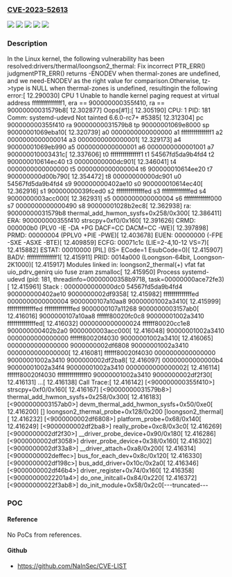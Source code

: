 ### [CVE-2023-52613](https://cve.mitre.org/cgi-bin/cvename.cgi?name=CVE-2023-52613)
![](https://img.shields.io/static/v1?label=Product&message=Linux&color=blue)
![](https://img.shields.io/static/v1?label=Version&message=&color=brightgreen)
![](https://img.shields.io/static/v1?label=Version&message=6.6%20&color=brightgreen)
![](https://img.shields.io/static/v1?label=Version&message=e7e3a7c35791fe7a70997883fb8ada5866a40f4d%20&color=brightgreen)
![](https://img.shields.io/static/v1?label=Vulnerability&message=n%2Fa&color=blue)

### Description

In the Linux kernel, the following vulnerability has been resolved:drivers/thermal/loongson2_thermal: Fix incorrect PTR_ERR() judgmentPTR_ERR() returns -ENODEV when thermal-zones are undefined, and we need-ENODEV as the right value for comparison.Otherwise, tz->type is NULL when thermal-zones is undefined, resultingin the following error:[   12.290030] CPU 1 Unable to handle kernel paging request at virtual address fffffffffffffff1, era == 900000000355f410, ra == 90000000031579b8[   12.302877] Oops[#1]:[   12.305190] CPU: 1 PID: 181 Comm: systemd-udevd Not tainted 6.6.0-rc7+ #5385[   12.312304] pc 900000000355f410 ra 90000000031579b8 tp 90000001069e8000 sp 90000001069eba10[   12.320739] a0 0000000000000000 a1 fffffffffffffff1 a2 0000000000000014 a3 0000000000000001[   12.329173] a4 90000001069eb990 a5 0000000000000001 a6 0000000000001001 a7 900000010003431c[   12.337606] t0 fffffffffffffff1 t1 54567fd5da9b4fd4 t2 900000010614ec40 t3 00000000000dc901[   12.346041] t4 0000000000000000 t5 0000000000000004 t6 900000010614ee20 t7 900000000d00b790[   12.354472] t8 00000000000dc901 u0 54567fd5da9b4fd4 s9 900000000402ae10 s0 900000010614ec40[   12.362916] s1 90000000039fced0 s2 ffffffffffffffed s3 ffffffffffffffed s4 9000000003acc000[   12.362931] s5 0000000000000004 s6 fffffffffffff000 s7 0000000000000490 s8 90000001028b2ec8[   12.362938]    ra: 90000000031579b8 thermal_add_hwmon_sysfs+0x258/0x300[   12.386411]   ERA: 900000000355f410 strscpy+0xf0/0x160[   12.391626]  CRMD: 000000b0 (PLV0 -IE -DA +PG DACF=CC DACM=CC -WE)[   12.397898]  PRMD: 00000004 (PPLV0 +PIE -PWE)[   12.403678]  EUEN: 00000000 (-FPE -SXE -ASXE -BTE)[   12.409859]  ECFG: 00071c1c (LIE=2-4,10-12 VS=7)[   12.415882] ESTAT: 00010000 [PIL] (IS= ECode=1 EsubCode=0)[   12.415907]  BADV: fffffffffffffff1[   12.415911]  PRID: 0014a000 (Loongson-64bit, Loongson-2K1000)[   12.415917] Modules linked in: loongson2_thermal(+) vfat fat uio_pdrv_genirq uio fuse zram zsmalloc[   12.415950] Process systemd-udevd (pid: 181, threadinfo=00000000358b9718, task=00000000ace72fe3)[   12.415961] Stack : 0000000000000dc0 54567fd5da9b4fd4 900000000402ae10 9000000002df9358[   12.415982]         ffffffffffffffed 0000000000000004 9000000107a10aa8 90000001002a3410[   12.415999]         ffffffffffffffed ffffffffffffffed 9000000107a11268 9000000003157ab0[   12.416016]         9000000107a10aa8 ffffff80020fc0c8 90000001002a3410 ffffffffffffffed[   12.416032]         0000000000000024 ffffff80020cc1e8 900000000402b2a0 9000000003acc000[   12.416048]         90000001002a3410 0000000000000000 ffffff80020f4030 90000001002a3410[   12.416065]         0000000000000000 9000000002df6808 90000001002a3410 0000000000000000[   12.416081]         ffffff80020f4030 0000000000000000 90000001002a3410 9000000002df2ba8[   12.416097]         00000000000000b4 90000001002a34f4 90000001002a3410 0000000000000002[   12.416114]         ffffff80020f4030 fffffffffffffff0 90000001002a3410 9000000002df2f30[   12.416131]         ...[   12.416138] Call Trace:[   12.416142] [<900000000355f410>] strscpy+0xf0/0x160[   12.416167] [<90000000031579b8>] thermal_add_hwmon_sysfs+0x258/0x300[   12.416183] [<9000000003157ab0>] devm_thermal_add_hwmon_sysfs+0x50/0xe0[   12.416200] [<ffffff80020cc1e8>] loongson2_thermal_probe+0x128/0x200 [loongson2_thermal][   12.416232] [<9000000002df6808>] platform_probe+0x68/0x140[   12.416249] [<9000000002df2ba8>] really_probe+0xc8/0x3c0[   12.416269] [<9000000002df2f30>] __driver_probe_device+0x90/0x180[   12.416286] [<9000000002df3058>] driver_probe_device+0x38/0x160[   12.416302] [<9000000002df33a8>] __driver_attach+0xa8/0x200[   12.416314] [<9000000002deffec>] bus_for_each_dev+0x8c/0x120[   12.416330] [<9000000002df198c>] bus_add_driver+0x10c/0x2a0[   12.416346] [<9000000002df46b4>] driver_register+0x74/0x160[   12.416358] [<90000000022201a4>] do_one_initcall+0x84/0x220[   12.416372] [<90000000022f3ab8>] do_init_module+0x58/0x2c0[---truncated---

### POC

#### Reference
No PoCs from references.

#### Github
- https://github.com/NaInSec/CVE-LIST

